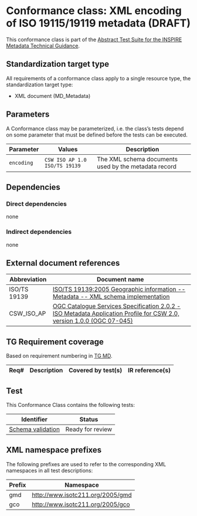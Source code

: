 # Conformance class: XML encoding of ISO 19115/19119 metadata (DRAFT)

This conformance class is part of the [Abstract Test Suite for the INSPIRE Metadata Technical Guidance](http://inspire.ec.europa.eu/id/ats/metadata/1.3).

## Standardization target type

All requirements of a conformance class apply to a single resource type, the standardization target type:

* XML document (MD_Metadata)

## Parameters

A Conformance class may be parameterized, i.e. the class’s tests depend on some parameter that must be defined before the tests can be executed.
 
| Parameter | Values | Description |
| --------- | ------ | ----------- |
| `encoding` | `CSW ISO AP 1.0` `ISO/TS 19139` | The XML schema documents used by the metadata record | 

## Dependencies

### Direct dependencies

none

### Indirect dependencies

none
 
## External document references

| Abbreviation | Document name                       |
| ------------ | ----------------------------------- |
| ISO/TS 19139 <a name="ref_ISO_TS_19139"></a> | [ISO/TS 19139:2005 Geographic information -- Metadata -- XML schema implementation](http://www.iso.org/iso/catalogue_detail.htm?csnumber=32557)
| CSW_ISO_AP <a name="ref_CSW_ISO_AP"></a> | [OGC Catalogue Services Specification 2.0.2 - ISO Metadata Application Profile for CSW 2.0, version 1.0.0 (OGC 07-045)](http://portal.opengeospatial.org/files/?artifact_id=21460)

## TG Requirement coverage

Based on requirement numbering in [TG MD](#ref_TG_MD).

| Req#   | Description                          | Covered by test(s)                 | IR reference(s)                  |
| ------ | ------------------------------------ | ---------------------------------- | -------------------------------- |

## Test

This Conformance Class contains the following tests:

| Identifier                                                        | Status   |
| ----------------------------------------------------------------- | -------- |
| [Schema validation](http://inspire.ec.europa.eu/id/ats/metadata/1.3/xml-encoding/schema-validation)  	                          | Ready for review  |

## XML namespace prefixes <a name="namespaces"></a>

The following prefixes are used to refer to the corresponding XML namespaces in all test descriptions:

Prefix     | Namespace
---------- | -------------------------------------------------
gmd        | http://www.isotc211.org/2005/gmd
gco        | http://www.isotc211.org/2005/gco
